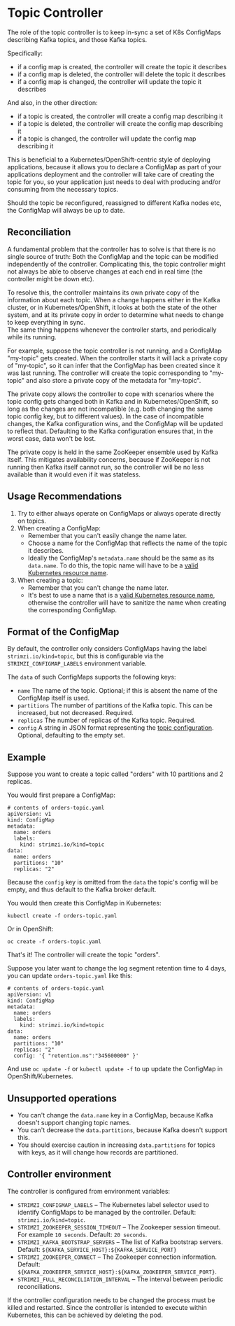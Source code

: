 # Topic Controller

The role of the topic controller is to keep in-sync a set of K8s ConfigMaps describing Kafka topics, 
and those Kafka topics. 

Specifically:
 
* if a config map is created, the controller will create the topic it describes
* if a config map is deleted, the controller will delete the topic it describes
* if a config map is changed, the controller will update the topic it describes

And also, in the other direction:

* if a topic is created, the controller will create a config map describing it
* if a topic is deleted, the controller will create the config map describing it
* if a topic is changed, the controller will update the config map describing it

This is beneficial to a Kubernetes/OpenShift-centric style of deploying 
applications, because it allows you to declare a ConfigMap as part of your
applications deployment and the controller will take care of creating 
the topic for you, so your application just needs to deal with producing 
and/or consuming from the necessary topics.

Should the topic be reconfigured, reassigned to different Kafka nodes etc, 
the ConfigMap will always be up to date.


## Reconciliation

A fundamental problem that the controller has to solve is that there is no 
single source of truth: 
Both the ConfigMap and the topic can be modified independently of the controller. 
Complicating this, the topic controller might not always be able to observe
changes at each end in real time (the controller might be down etc).
 
To resolve this, the controller maintains its own private copy of the 
information about each topic. 
When a change happens either in the Kafka cluster, or 
in Kubernetes/OpenShift, it looks at both the state of the other system, and at its 
private copy in order to determine what needs to change to keep everything in sync.  
The same thing happens whenever the controller starts, and periodically while its running.

For example, suppose the topic controller is not running, and a ConfigMap "my-topic" gets created. 
When the controller starts it will lack a private copy of "my-topic", 
so it can infer that the ConfigMap has been created since it was last running. 
The controller will create the topic corresponding to "my-topic" and also store a private copy of the 
metadata for "my-topic".

The private copy allows the controller to cope with scenarios where the topic 
config gets changed both in Kafka and in Kubernetes/OpenShift, so long as the 
changes are not incompatible (e.g. both changing the same topic config key, but to 
different values). 
In the case of incompatible changes, the Kafka configuration wins, and the ConfigMap will 
be updated to reflect that. Defaulting to the Kafka configuration ensures that, 
in the worst case, data won't be lost. 

The private copy is held in the same ZooKeeper ensemble used by Kafka itself. 
This mitigates availability concerns, because if ZooKeeper is not running
then Kafka itself cannot run, so the controller will be no less available 
than it would even if it was stateless. 


## Usage Recommendations

1. Try to either always operate on ConfigMaps or always operate directly on topics.
2. When creating a ConfigMap:
    * Remember that you can't easily change the name later.
    * Choose a name for the ConfigMap that reflects the name of the topic it describes.
    * Ideally the ConfigMap's `metadata.name` should be the same as its `data.name`.
      To do this, the topic name will have to be a [valid Kubernetes resource name][identifiers].
3. When creating a topic:
    * Remember that you can't change the name later.
    * It's best to use a name that is a [valid Kubernetes resource name][identifiers], 
      otherwise the controller will have to sanitize the name when creating 
      the corresponding ConfigMap.

    
## Format of the ConfigMap

By default, the controller only considers ConfigMaps having the label `strimzi.io/kind=topic`, 
but this is configurable via the `STRIMZI_CONFIGMAP_LABELS` environment variable.

The `data` of such ConfigMaps supports the following keys:

* `name` The name of the topic. Optional; if this is absent the name of the ConfigMap itself is used.
* `partitions` The number of partitions of the Kafka topic. This can be increased, but not decreased. Required. 
* `replicas` The number of replicas of the Kafka topic. Required. 
* `config` A string in JSON format representing the [topic configuration][topic-config]. Optional, defaulting to the empty set.
 

## Example

Suppose you want to create a topic called "orders" with 10 partitions and 2 replicas. 

You would first prepare a ConfigMap:

```
# contents of orders-topic.yaml
apiVersion: v1
kind: ConfigMap
metadata:
  name: orders
  labels:
    kind: strimzi.io/kind=topic
data:
  name: orders
  partitions: "10"
  replicas: "2"
```

Because the `config` key is omitted from the `data` the topic's config will be empty, and thus default to the 
Kafka broker default.

You would then create this ConfigMap in Kubernetes:

    kubectl create -f orders-topic.yaml
    
Or in OpenShift:

    oc create -f orders-topic.yaml

That's it! The controller will create the topic "orders".

Suppose you later want to change the log segment retention time to 4 days, 
you can update `orders-topic.yaml` like this:

```
# contents of orders-topic.yaml
apiVersion: v1
kind: ConfigMap
metadata:
  name: orders
  labels:
    kind: strimzi.io/kind=topic
data:
  name: orders
  partitions: "10"
  replicas: "2"
  config: '{ "retention.ms":"345600000" }'
```

And use `oc update -f` or `kubectl update -f` to up update the ConfigMap 
in OpenShift/Kubernetes.


## Unsupported operations

* You can't change the `data.name` key in a ConfigMap, because Kafka doesn't support changing topic names.
* You can't decrease the `data.partitions`, because Kafka doesn't support this.
* You should exercise caution in increasing `data.partitions` for topics with keys, as it will change 
  how records are partitioned. 

    
## Controller environment

The controller is configured from environment variables:

* `STRIMZI_CONFIGMAP_LABELS` 
– The Kubernetes label selector used to identify ConfigMaps to be managed by the controller.
  Default: `strimzi.io/kind=topic`.  
* `STRIMZI_ZOOKEEPER_SESSION_TIMEOUT`
– The Zookeeper session timeout. For example `10 seconds`. Default: `20 seconds`.
* `STRIMZI_KAFKA_BOOTSTRAP_SERVERS`
– The list of Kafka bootstrap servers. Default: `${KAFKA_SERVICE_HOST}:${KAFKA_SERVICE_PORT}` 
* `STRIMZI_ZOOKEEPER_CONNECT`
– The Zookeeper connection information. Default: `${KAFKA_ZOOKEEPER_SERVICE_HOST}:${KAFKA_ZOOKEEPER_SERVICE_PORT}`.
* `STRIMZI_FULL_RECONCILIATION_INTERVAL`
– The interval between periodic reconciliations.

If the controller configuration needs to be changed the process must be killed and restarted.
Since the controller is intended to execute within Kubernetes, this can be achieved
by deleting the pod.

[identifiers]: https://github.com/kubernetes/community/blob/master/contributors/design-proposals/architecture/identifiers.md
[topic-config]: https://kafka.apache.org/documentation/#topicconfigs